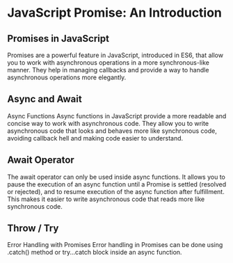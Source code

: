 # JavaScript Promise: An Introduction
## Promises in JavaScript
Promises are a powerful feature in JavaScript, introduced in ES6, that allow you to work with asynchronous operations in a more synchronous-like manner. They help in managing callbacks and provide a way to handle asynchronous operations more elegantly.

## Async and Await
Async Functions
Async functions in JavaScript provide a more readable and concise way to work with asynchronous code. They allow you to write asynchronous code that looks and behaves more like synchronous code, avoiding callback hell and making code easier to understand.

## Await Operator
The await operator can only be used inside async functions. It allows you to pause the execution of an async function until a Promise is settled (resolved or rejected), and to resume execution of the async function after fulfillment. This makes it easier to write asynchronous code that reads more like synchronous code.

## Throw / Try
Error Handling with Promises
Error handling in Promises can be done using .catch() method or try...catch block inside an async function.